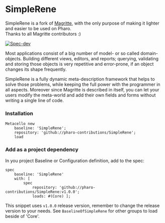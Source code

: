 # SimpleRene 

SimpleRene is a fork of [Magritte](https://github.com/magritte-metamodel/magritte), with the only purpose of making it 
lighter and easier to be used on Pharo.  
Thanks to all Magritte contributors :)

[![Spec-dev](https://github.com/pharo-contributions/SimpleRene/actions/workflows/test.yml/badge.svg)](https://github.com/pharo-contributions/SimpleRene/actions/workflows/test.yml)

Most applications consist of a big number of model- or so called domain-objects. Building different views, editors, 
and reports; querying, validating and storing those objects is very repetitive and error-prone, if an object changes 
its shape frequently.

SimpleRene is a fully dynamic meta-description framework that helps to solve those problems, while keeping the full 
power with the programmer in all aspects. Moreover since Magritte is described in itself, you can let your users 
modify the meta-world and add their own fields and forms without writing a single line of code.

### Installation
```smalltalk
Metacello new
	baseline: 'SimpleRene';
	repository: 'github://pharo-contributions/SimpleRene';
	load
```

### Add as a project dependency

In you project Baseline or Configuration definition, add to the spec:

```smalltalk
spec 
	baseline: 'SimpleRene' 
	with: [
		spec
			repository: 'github://pharo-contributions/SimpleRene:v1.0.0'; 
			loads: #(Core) ]; 
```

This snippet uses `v1.0.0` release version, remember to change the release version to your needs. 
See `BaselineOfSimpleRene` for other groups to load beside of 'Core'.
